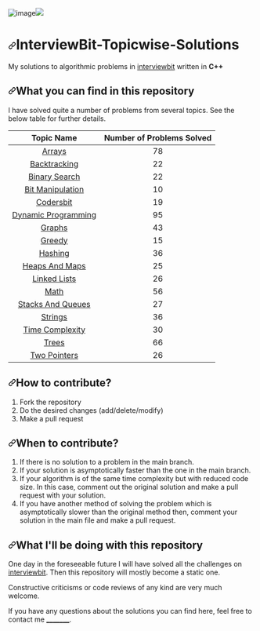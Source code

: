 ![image](https://user-images.githubusercontent.com/108542532/182026659-6eb801bc-a3ff-4442-8f30-82f054731a59.png)<img src="/Deepak-Dhaka-2002/InterviewBit-/raw/master/iblogo.png" style="max-width: 50%;"></a>
</p>
<h1 dir="auto"><a id="user-content-interviewbit-topicwise-solutions" class="anchor" aria-hidden="true" href="#interviewbit-topicwise-solutions"><svg class="octicon octicon-link" viewBox="0 0 16 16" version="1.1" width="16" height="16" aria-hidden="true"><path fill-rule="evenodd" d="M7.775 3.275a.75.75 0 001.06 1.06l1.25-1.25a2 2 0 112.83 2.83l-2.5 2.5a2 2 0 01-2.83 0 .75.75 0 00-1.06 1.06 3.5 3.5 0 004.95 0l2.5-2.5a3.5 3.5 0 00-4.95-4.95l-1.25 1.25zm-4.69 9.64a2 2 0 010-2.83l2.5-2.5a2 2 0 012.83 0 .75.75 0 001.06-1.06 3.5 3.5 0 00-4.95 0l-2.5 2.5a3.5 3.5 0 004.95 4.95l1.25-1.25a.75.75 0 00-1.06-1.06l-1.25 1.25a2 2 0 01-2.83 0z"></path></svg></a>InterviewBit-Topicwise-Solutions</h1>
<p dir="auto">My solutions to algorithmic problems in <a href="https://interviewbit.com" rel="nofollow">interviewbit</a> written in <strong>C++</strong></p>
<h2 dir="auto"><a id="user-content-what-you-can-find-in-this-repository" class="anchor" aria-hidden="true" href="#what-you-can-find-in-this-repository"><svg class="octicon octicon-link" viewBox="0 0 16 16" version="1.1" width="16" height="16" aria-hidden="true"><path fill-rule="evenodd" d="M7.775 3.275a.75.75 0 001.06 1.06l1.25-1.25a2 2 0 112.83 2.83l-2.5 2.5a2 2 0 01-2.83 0 .75.75 0 00-1.06 1.06 3.5 3.5 0 004.95 0l2.5-2.5a3.5 3.5 0 00-4.95-4.95l-1.25 1.25zm-4.69 9.64a2 2 0 010-2.83l2.5-2.5a2 2 0 012.83 0 .75.75 0 001.06-1.06 3.5 3.5 0 00-4.95 0l-2.5 2.5a3.5 3.5 0 004.95 4.95l1.25-1.25a.75.75 0 00-1.06-1.06l-1.25 1.25a2 2 0 01-2.83 0z"></path></svg></a>What you can find in this repository</h2>
<p dir="auto">I have solved quite a number of problems from several topics. See the below table for further details.</p>
<table>
<thead>
<tr>
<th align="center">Topic Name</th>
<th align="center">Number of Problems Solved</th>
</tr>
</thead>
<tbody>
<tr>
<td align="center"><a href="https://github.com/black-shadows/InterviewBit-Topicwise-Solutions/tree/master/Arrays">Arrays</a></td>
<td align="center">78</td>
</tr>
<tr>
<td align="center"><a href="https://github.com/black-shadows/InterviewBit-Topicwise-Solutions/tree/master/Backtracking">Backtracking</a></td>
<td align="center">22</td>
</tr>
<tr>
<td align="center"><a href="https://github.com/black-shadows/InterviewBit-Topicwise-Solutions/tree/master/Binary%20Search">Binary Search</a></td>
<td align="center">22</td>
</tr>
<tr>
<td align="center"><a href="https://github.com/black-shadows/InterviewBit-Topicwise-Solutions/tree/master/Bit%20Manipulation">Bit Manipulation</a></td>
<td align="center">10</td>
</tr>
<tr>
<td align="center"><a href="https://github.com/black-shadows/InterviewBit-Topicwise-Solutions/tree/master/Codersbit">Codersbit</a></td>
<td align="center">19</td>
</tr>
<tr>
<td align="center"><a href="https://github.com/black-shadows/InterviewBit-Topicwise-Solutions/tree/master/Dynamic%20Programming">Dynamic Programming</a></td>
<td align="center">95</td>
</tr>
<tr>
<td align="center"><a href="https://github.com/black-shadows/InterviewBit-Topicwise-Solutions/tree/master/Graphs">Graphs</a></td>
<td align="center">43</td>
</tr>
<tr>
<td align="center"><a href="https://github.com/black-shadows/InterviewBit-Topicwise-Solutions/tree/master/Greedy">Greedy</a></td>
<td align="center">15</td>
</tr>
<tr>
<td align="center"><a href="https://github.com/black-shadows/InterviewBit-Topicwise-Solutions/tree/master/Hashing">Hashing</a></td>
<td align="center">36</td>
</tr>
<tr>
<td align="center"><a href="https://github.com/black-shadows/InterviewBit-Topicwise-Solutions/tree/master/Heaps%20and%20Maps">Heaps And Maps</a></td>
<td align="center">25</td>
</tr>
<tr>
<td align="center"><a href="https://github.com/black-shadows/InterviewBit-Topicwise-Solutions/tree/master/Linked%20Lists">Linked Lists</a></td>
<td align="center">26</td>
</tr>
<tr>
<td align="center"><a href="https://github.com/black-shadows/InterviewBit-Topicwise-Solutions/tree/master/Math">Math</a></td>
<td align="center">56</td>
</tr>
<tr>
<td align="center"><a href="https://github.com/black-shadows/InterviewBit-Topicwise-Solutions/tree/master/Stacks%20and%20Queues">Stacks And Queues</a></td>
<td align="center">27</td>
</tr>
<tr>
<td align="center"><a href="https://github.com/black-shadows/InterviewBit-Topicwise-Solutions/tree/master/Strings">Strings</a></td>
<td align="center">36</td>
</tr>
<tr>
<td align="center"><a href="https://github.com/black-shadows/InterviewBit-Topicwise-Solutions/tree/master/Time%20Complexity">Time Complexity</a></td>
<td align="center">30</td>
</tr>
<tr>
<td align="center"><a href="https://github.com/black-shadows/InterviewBit-Topicwise-Solutions/tree/master/Trees">Trees</a></td>
<td align="center">66</td>
</tr>
<tr>
<td align="center"><a href="https://github.com/black-shadows/InterviewBit-Topicwise-Solutions/tree/master/Two%20Pointers">Two Pointers</a></td>
<td align="center">26</td>
</tr>
</tbody>
</table>
<h2 dir="auto"><a id="user-content-how-to-contribute" class="anchor" aria-hidden="true" href="#how-to-contribute"><svg class="octicon octicon-link" viewBox="0 0 16 16" version="1.1" width="16" height="16" aria-hidden="true"><path fill-rule="evenodd" d="M7.775 3.275a.75.75 0 001.06 1.06l1.25-1.25a2 2 0 112.83 2.83l-2.5 2.5a2 2 0 01-2.83 0 .75.75 0 00-1.06 1.06 3.5 3.5 0 004.95 0l2.5-2.5a3.5 3.5 0 00-4.95-4.95l-1.25 1.25zm-4.69 9.64a2 2 0 010-2.83l2.5-2.5a2 2 0 012.83 0 .75.75 0 001.06-1.06 3.5 3.5 0 00-4.95 0l-2.5 2.5a3.5 3.5 0 004.95 4.95l1.25-1.25a.75.75 0 00-1.06-1.06l-1.25 1.25a2 2 0 01-2.83 0z"></path></svg></a>How to contribute?</h2>
<ol dir="auto">
<li>Fork the repository</li>
<li>Do the desired changes (add/delete/modify)</li>
<li>Make a pull request</li>
</ol>
<h2 dir="auto"><a id="user-content-when-to-contribute" class="anchor" aria-hidden="true" href="#when-to-contribute"><svg class="octicon octicon-link" viewBox="0 0 16 16" version="1.1" width="16" height="16" aria-hidden="true"><path fill-rule="evenodd" d="M7.775 3.275a.75.75 0 001.06 1.06l1.25-1.25a2 2 0 112.83 2.83l-2.5 2.5a2 2 0 01-2.83 0 .75.75 0 00-1.06 1.06 3.5 3.5 0 004.95 0l2.5-2.5a3.5 3.5 0 00-4.95-4.95l-1.25 1.25zm-4.69 9.64a2 2 0 010-2.83l2.5-2.5a2 2 0 012.83 0 .75.75 0 001.06-1.06 3.5 3.5 0 00-4.95 0l-2.5 2.5a3.5 3.5 0 004.95 4.95l1.25-1.25a.75.75 0 00-1.06-1.06l-1.25 1.25a2 2 0 01-2.83 0z"></path></svg></a>When to contribute?</h2>
<ol dir="auto">
<li>If there is no solution to a problem in the main branch.</li>
<li>If your solution is asymptotically faster than the one in the main branch.</li>
<li>If your algorithm is of the same time complexity but with reduced code size. In this case, comment out the original solution and make a pull request with your solution.</li>
<li>If you have another method of solving the problem which is asymptotically slower than the original method then, comment your solution in the main file and make a pull request.</li>
</ol>
<h2 dir="auto"><a id="user-content-what-ill-be-doing-with-this-repository" class="anchor" aria-hidden="true" href="#what-ill-be-doing-with-this-repository"><svg class="octicon octicon-link" viewBox="0 0 16 16" version="1.1" width="16" height="16" aria-hidden="true"><path fill-rule="evenodd" d="M7.775 3.275a.75.75 0 001.06 1.06l1.25-1.25a2 2 0 112.83 2.83l-2.5 2.5a2 2 0 01-2.83 0 .75.75 0 00-1.06 1.06 3.5 3.5 0 004.95 0l2.5-2.5a3.5 3.5 0 00-4.95-4.95l-1.25 1.25zm-4.69 9.64a2 2 0 010-2.83l2.5-2.5a2 2 0 012.83 0 .75.75 0 001.06-1.06 3.5 3.5 0 00-4.95 0l-2.5 2.5a3.5 3.5 0 004.95 4.95l1.25-1.25a.75.75 0 00-1.06-1.06l-1.25 1.25a2 2 0 01-2.83 0z"></path></svg></a>What I'll be doing with this repository</h2>
<p dir="auto">One day in the foreseeable future I will have solved all the challenges on <a href="https://www.interviewbit.com" rel="nofollow">interviewbit</a>.
Then this repository will mostly become a static one.</p>
<p dir="auto">Constructive criticisms or code reviews of any kind are very much welcome.</p>
<p dir="auto">If you have any questions about the solutions you can find here, feel free to contact me <strong><a href="mailto:_______">_______</a></strong>.</p>
</article>
          
